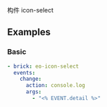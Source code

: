 构件 icon-select

## Examples

### Basic

```yaml preview
- brick: eo-icon-select
  events:
    change:
      action: console.log
      args:
        - "<% EVENT.detail %>"
```
